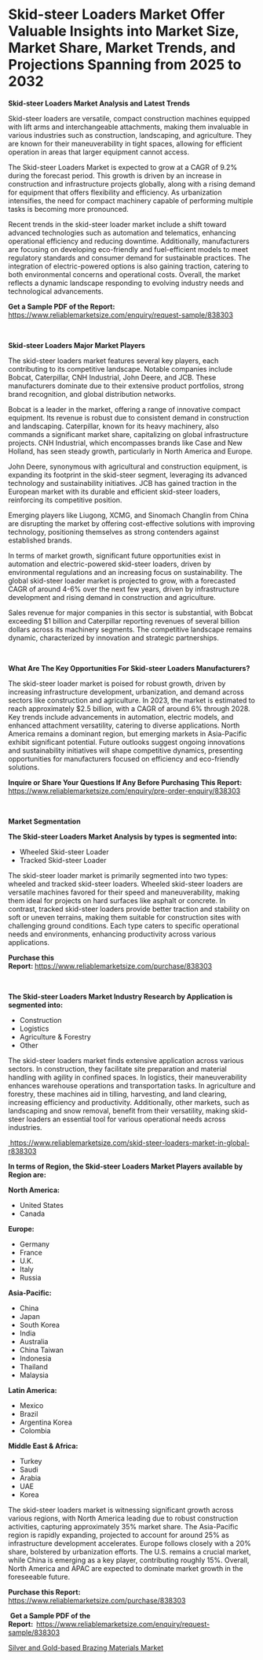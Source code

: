 <p><h1>Skid-steer Loaders Market Offer Valuable Insights into Market Size, Market Share, Market Trends, and Projections Spanning from 2025 to 2032</h1></p><p><strong>Skid-steer Loaders Market Analysis and Latest Trends</strong></p>
<p><p>Skid-steer loaders are versatile, compact construction machines equipped with lift arms and interchangeable attachments, making them invaluable in various industries such as construction, landscaping, and agriculture. They are known for their maneuverability in tight spaces, allowing for efficient operation in areas that larger equipment cannot access.</p><p>The Skid-steer Loaders Market is expected to grow at a CAGR of 9.2% during the forecast period. This growth is driven by an increase in construction and infrastructure projects globally, along with a rising demand for equipment that offers flexibility and efficiency. As urbanization intensifies, the need for compact machinery capable of performing multiple tasks is becoming more pronounced.</p><p>Recent trends in the skid-steer loader market include a shift toward advanced technologies such as automation and telematics, enhancing operational efficiency and reducing downtime. Additionally, manufacturers are focusing on developing eco-friendly and fuel-efficient models to meet regulatory standards and consumer demand for sustainable practices. The integration of electric-powered options is also gaining traction, catering to both environmental concerns and operational costs. Overall, the market reflects a dynamic landscape responding to evolving industry needs and technological advancements.</p></p>
<p><strong>Get a Sample PDF of the Report:&nbsp;</strong> <a href="https://www.reliablemarketsize.com/enquiry/request-sample/838303?utm_campaign=1197&utm_medium=2&utm_source=Github&utm_content=ia&utm_term=21032025&utm_id=skid-steer-loaders">https://www.reliablemarketsize.com/enquiry/request-sample/838303</a></p>
<p>&nbsp;</p>
<p><strong>Skid-steer Loaders Major Market Players</strong></p>
<p><p>The skid-steer loaders market features several key players, each contributing to its competitive landscape. Notable companies include Bobcat, Caterpillar, CNH Industrial, John Deere, and JCB. These manufacturers dominate due to their extensive product portfolios, strong brand recognition, and global distribution networks.</p><p>Bobcat is a leader in the market, offering a range of innovative compact equipment. Its revenue is robust due to consistent demand in construction and landscaping. Caterpillar, known for its heavy machinery, also commands a significant market share, capitalizing on global infrastructure projects. CNH Industrial, which encompasses brands like Case and New Holland, has seen steady growth, particularly in North America and Europe.</p><p>John Deere, synonymous with agricultural and construction equipment, is expanding its footprint in the skid-steer segment, leveraging its advanced technology and sustainability initiatives. JCB has gained traction in the European market with its durable and efficient skid-steer loaders, reinforcing its competitive position.</p><p>Emerging players like Liugong, XCMG, and Sinomach Changlin from China are disrupting the market by offering cost-effective solutions with improving technology, positioning themselves as strong contenders against established brands.</p><p>In terms of market growth, significant future opportunities exist in automation and electric-powered skid-steer loaders, driven by environmental regulations and an increasing focus on sustainability. The global skid-steer loader market is projected to grow, with a forecasted CAGR of around 4-6% over the next few years, driven by infrastructure development and rising demand in construction and agriculture.</p><p>Sales revenue for major companies in this sector is substantial, with Bobcat exceeding $1 billion and Caterpillar reporting revenues of several billion dollars across its machinery segments. The competitive landscape remains dynamic, characterized by innovation and strategic partnerships.</p></p>
<p>&nbsp;</p>
<p><strong>What Are The Key Opportunities For Skid-steer Loaders Manufacturers?</strong></p>
<p><p>The skid-steer loader market is poised for robust growth, driven by increasing infrastructure development, urbanization, and demand across sectors like construction and agriculture. In 2023, the market is estimated to reach approximately $2.5 billion, with a CAGR of around 6% through 2028. Key trends include advancements in automation, electric models, and enhanced attachment versatility, catering to diverse applications. North America remains a dominant region, but emerging markets in Asia-Pacific exhibit significant potential. Future outlooks suggest ongoing innovations and sustainability initiatives will shape competitive dynamics, presenting opportunities for manufacturers focused on efficiency and eco-friendly solutions.</p></p>
<p><strong>Inquire or Share Your Questions If Any Before Purchasing This Report:</strong> <a href="https://www.reliablemarketsize.com/enquiry/pre-order-enquiry/838303?utm_campaign=1197&utm_medium=2&utm_source=Github&utm_content=ia&utm_term=21032025&utm_id=skid-steer-loaders">https://www.reliablemarketsize.com/enquiry/pre-order-enquiry/838303</a></p>
<p>&nbsp;</p>
<p><strong>Market Segmentation</strong></p>
<p><strong>The Skid-steer Loaders Market Analysis by types is segmented into:</strong></p>
<p><ul><li>Wheeled Skid-steer Loader</li><li>Tracked Skid-steer Loader</li></ul></p>
<p><p>The skid-steer loader market is primarily segmented into two types: wheeled and tracked skid-steer loaders. Wheeled skid-steer loaders are versatile machines favored for their speed and maneuverability, making them ideal for projects on hard surfaces like asphalt or concrete. In contrast, tracked skid-steer loaders provide better traction and stability on soft or uneven terrains, making them suitable for construction sites with challenging ground conditions. Each type caters to specific operational needs and environments, enhancing productivity across various applications.</p></p>
<p><strong>Purchase this Report:&nbsp;</strong><a href="https://www.reliablemarketsize.com/purchase/838303?utm_campaign=1197&utm_medium=2&utm_source=Github&utm_content=ia&utm_term=21032025&utm_id=skid-steer-loaders">https://www.reliablemarketsize.com/purchase/838303</a></p>
<p>&nbsp;</p>
<p><strong>The Skid-steer Loaders Market Industry Research by Application is segmented into:</strong></p>
<p><ul><li>Construction</li><li>Logistics</li><li>Agriculture & Forestry</li><li>Other</li></ul></p>
<p><p>The skid-steer loaders market finds extensive application across various sectors. In construction, they facilitate site preparation and material handling with agility in confined spaces. In logistics, their maneuverability enhances warehouse operations and transportation tasks. In agriculture and forestry, these machines aid in tilling, harvesting, and land clearing, increasing efficiency and productivity. Additionally, other markets, such as landscaping and snow removal, benefit from their versatility, making skid-steer loaders an essential tool for various operational needs across industries.</p></p>
<p><a href="https://www.reliablemarketsize.com/skid-steer-loaders-market-in-global-r838303?utm_campaign=1197&utm_medium=2&utm_source=Github&utm_content=ia&utm_term=21032025&utm_id=skid-steer-loaders">&nbsp;https://www.reliablemarketsize.com/skid-steer-loaders-market-in-global-r838303</a></p>
<p><strong>In terms of Region, the Skid-steer Loaders Market Players available by Region are:</strong></p>
<p>
    <p> <strong> North America: </strong>
        <ul>
            <li>United States</li>
            <li>Canada</li>
        </ul>
        </p> 
    <p> <strong> Europe: </strong>
        <ul>
            <li>Germany</li>
            <li>France</li>
            <li>U.K.</li>
            <li>Italy</li>
            <li>Russia</li>
        </ul>
        </p> 
    <p> <strong> Asia-Pacific: </strong>
        <ul>
            <li>China</li>
            <li>Japan</li>
            <li>South Korea</li>
            <li>India</li>
            <li>Australia</li>
            <li>China Taiwan</li>
            <li>Indonesia</li>
            <li>Thailand</li>
            <li>Malaysia</li>
        </ul>
        </p> 
    <p> <strong> Latin America: </strong>
        <ul>
            <li>Mexico</li>
            <li>Brazil</li>
            <li>Argentina Korea</li>
            <li>Colombia</li>
        </ul>
        </p> 
    <p> <strong> Middle East & Africa: </strong>
        <ul>
            <li>Turkey</li>
            <li>Saudi</li>
            <li>Arabia</li>
            <li>UAE</li>
            <li>Korea</li>
        </ul>
    </p>
    </p>
<p><p>The skid-steer loaders market is witnessing significant growth across various regions, with North America leading due to robust construction activities, capturing approximately 35% market share. The Asia-Pacific region is rapidly expanding, projected to account for around 25% as infrastructure development accelerates. Europe follows closely with a 20% share, bolstered by urbanization efforts. The U.S. remains a crucial market, while China is emerging as a key player, contributing roughly 15%. Overall, North America and APAC are expected to dominate market growth in the foreseeable future.</p></p>
<p><strong>Purchase this Report: </strong><a href="https://www.reliablemarketsize.com/purchase/838303?utm_campaign=1197&utm_medium=2&utm_source=Github&utm_content=ia&utm_term=21032025&utm_id=skid-steer-loaders">https://www.reliablemarketsize.com/purchase/838303</a></p>
<p>&nbsp;<strong>Get a Sample PDF of the Report:&nbsp;&nbsp;</strong><a href="https://www.reliablemarketsize.com/enquiry/request-sample/838303?utm_campaign=1197&utm_medium=2&utm_source=Github&utm_content=ia&utm_term=21032025&utm_id=skid-steer-loaders">https://www.reliablemarketsize.com/enquiry/request-sample/838303</a></p>
<p><strong></strong></p>
<p><p><a href="https://github.com/prosalinda88/Market-Research-Report-List-7/blob/main/silver-and-gold-based-brazing-materials-market.md?utm_campaign=1197&utm_medium=2&utm_source=Github&utm_content=ia&utm_term=21032025&utm_id=skid-steer-loaders">Silver and Gold-based Brazing Materials Market</a></p></p>